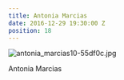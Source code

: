 ```yaml
---
title: Antonia Marcias
date: 2016-12-29 19:30:00 Z
position: 18
---
```


![antonia_marcias10-55df0c.jpg](/uploads/antonia_marcias10-55df0c.jpg)

Antonia Marcias